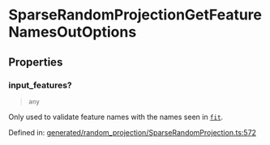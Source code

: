 # SparseRandomProjectionGetFeatureNamesOutOptions

## Properties

### input\_features?

> `any`

Only used to validate feature names with the names seen in [`fit`](#sklearn.random_projection.SparseRandomProjection.fit "sklearn.random_projection.SparseRandomProjection.fit").

Defined in:  [generated/random\_projection/SparseRandomProjection.ts:572](https://github.com/transitive-bullshit/scikit-learn-ts/blob/92ab806/packages/sklearn/src/generated/random_projection/SparseRandomProjection.ts#L572)

